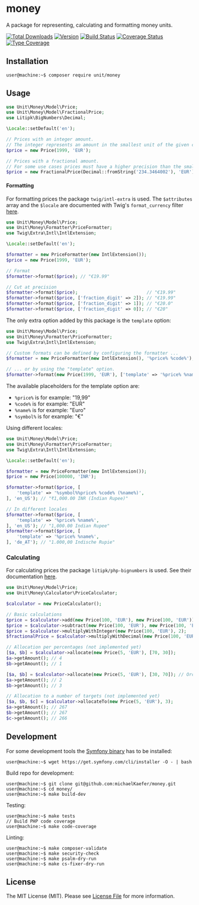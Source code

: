 # money
A package for representing, calculating and formatting money units.

[![Total Downloads](https://poser.pugx.org/unit/money/downloads)](//packagist.org/packages/unit/money)
[![Version](https://poser.pugx.org/unit/money/version)](//packagist.org/packages/unit/money)
[![Build Status](https://travis-ci.com/michaelKaefer/money.svg?branch=main)](https://travis-ci.com/michaelKaefer/money)
[![Coverage Status](https://coveralls.io/repos/github/michaelKaefer/money/badge.svg?branch=main)](https://coveralls.io/github/michaelKaefer/money?branch=main)
[![Type Coverage](https://shepherd.dev/github/michaelKaefer/money/coverage.svg)](https://shepherd.dev/github/michaelKaefer/money)

## Installation
```console
user@machine:~$ composer require unit/money
```

## Usage
```php
use Unit\Money\Model\Price;
use Unit\Money\Model\FractionalPrice;
use Litipk\BigNumbers\Decimal;

\Locale::setDefault('en');

// Prices with an integer amount.
// The integer represents an amount in the smallest unit of the given currency.
$price = new Price(1999, 'EUR');

// Prices with a fractional amount.
// For some use cases prices must have a higher precision than the smallest currency unit allows.
$price = new FractionalPrice(Decimal::fromString('234.3464002'), 'EUR');
```

#### Formatting
For formatting prices the package `twig/intl-extra` is used. The `$attributes` array and the 
`$locale` are documented with Twig's `format_currency` filter 
[here](https://twig.symfony.com/doc/3.x/filters/format_currency.html).
```php
use Unit\Money\Model\Price;
use Unit\Money\Formatter\PriceFormatter;
use Twig\Extra\Intl\IntlExtension;

\Locale::setDefault('en');

$formatter = new PriceFormatter(new IntlExtension());
$price = new Price(1999, 'EUR');

// Format
$formatter->format($price); // "€19.99"

// Cut at precision
$formatter->format($price);                          // "€19.99"
$formatter->format($price, ['fraction_digit' => 2]); // "€19.99"
$formatter->format($price, ['fraction_digit' => 1]); // "€20.0"
$formatter->format($price, ['fraction_digit' => 0]); // "€20"
```

The only extra option added by this package is the `template` option:
```php
use Unit\Money\Model\Price;
use Unit\Money\Formatter\PriceFormatter;
use Twig\Extra\Intl\IntlExtension;

// Custom formats can be defined by configuring the formatter ...
$formatter = new PriceFormatter(new IntlExtension(), '%price% %code%');

// ... or by using the "template" option.
$formatter->format(new Price(1999, 'EUR'), ['template' => '%price% %name%']);
```
The available placeholders for the template option are:
- `%price%` is for example: "19,99"
- `%code%` is for example: "EUR"
- `%name%` is for example: "Euro"
- `%symbol%` is for example: "€"


Using different locales:
```php
use Unit\Money\Model\Price;
use Unit\Money\Formatter\PriceFormatter;
use Twig\Extra\Intl\IntlExtension;

\Locale::setDefault('en');

$formatter = new PriceFormatter(new IntlExtension());
$price = new Price(100000, 'INR');

$formatter->format($price, [
    'template' => '%symbol%%price% %code% (%name%)',
], 'en_US'); // "₹1,000.00 INR (Indian Rupee)"

// In different locales
$formatter->format($price, [
    'template' => '%price% %name%',
], 'en_US'); // "1,000.00 Indian Rupee"
$formatter->format($price, [
    'template' => '%price% %name%',
], 'de_AT'); // "1.000,00 Indische Rupie"
```

### Calculating
For calculating prices the package `litipk/php-bignumbers` is used. See their 
documentation [here](http://moneyphp.org/en/stable/index.html).
```php
use Unit\Money\Model\Price;
use Unit\Money\Calculator\PriceCalculator;

$calculator = new PriceCalculator();

// Basic calculations
$price = $calculator->add(new Price(100, 'EUR'), new Price(100, 'EUR')); // The new price represents 2 EUR
$price = $calculator->subtract(new Price(100, 'EUR'), new Price(100, 'EUR'));
$price = $calculator->multiplyWithInteger(new Price(100, 'EUR'), 2);
$fractionalPrice = $calculator->multiplyWithDecimal(new Price(100, 'EUR'), '2.04');

// Allocation per percentages (not implemented yet)
[$a, $b] = $calculator->allocate(new Price(5, 'EUR'), [70, 30]);
$a->getAmount(); // 4
$b->getAmount(); // 1

[$a, $b] = $calculator->allocate(new Price(5, 'EUR'), [30, 70]); // Order matters
$a->getAmount(); // 2
$b->getAmount(); // 3

// Allocation to a number of targets (not implemented yet)
[$a, $b, $c] = $calculator->allocateTo(new Price(5, 'EUR'), 3);
$a->getAmount(); // 267
$b->getAmount(); // 267
$c->getAmount(); // 266
```

## Development
For some development tools the [Symfony binary](https://symfony.com/download) has to be installed:
```console
user@machine:~$ wget https://get.symfony.com/cli/installer -O - | bash
```

Build repo for development:
```console
user@machine:~$ git clone git@github.com:michaelKaefer/money.git
user@machine:~$ cd money/
user@machine:~$ make build-dev
```

Testing:
```console
user@machine:~$ make tests
// Build PHP code coverage
user@machine:~$ make code-coverage
```

Linting:
```console
user@machine:~$ make composer-validate
user@machine:~$ make security-check
user@machine:~$ make psalm-dry-run
user@machine:~$ make cs-fixer-dry-run
```

## License
The MIT License (MIT). Please see [License File](https://github.com/michaelKaefer/money/blob/main/LICENSE) for more information.
